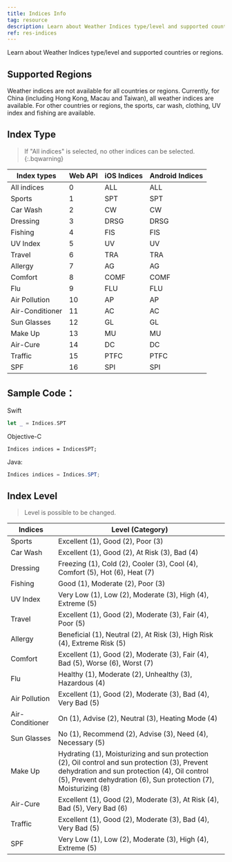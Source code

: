 ```yaml
---
title: Indices Info
tag: resource
description: Learn about Weather Indices type/level and supported countries or regions.
ref: res-indices
---
```


Learn about Weather Indices type/level and supported countries or regions.

## Supported Regions

Weather indices are not available for all countries or regions. Currently, for China (including Hong Kong, Macau and Taiwan), all weather indices are available. For other countries or regions, the sports, car wash, clothing, UV index and fishing are available.

## Index Type

> If "All indices" is selected, no other indices can be selected.
{:.bqwarning}

| Index types     | Web API | iOS Indices  | Android Indices |
| --------------- | ------- | ----------------- | ----------- |
| All indices     | 0       | ALL               | ALL         |
| Sports          | 1       | SPT               | SPT         |
| Car Wash        | 2       | CW                | CW          |
| Dressing        | 3       | DRSG              | DRSG        |
| Fishing         | 4       | FIS               | FIS         |
| UV Index        | 5       | UV                | UV          |
| Travel          | 6       | TRA               | TRA         |
| Allergy         | 7       | AG                | AG          |
| Comfort         | 8       | COMF              | COMF        |
| Flu             | 9       | FLU               | FLU         |
| Air Pollution   | 10      | AP                | AP          |
| Air-Conditioner | 11      | AC                | AC          |
| Sun Glasses     | 12      | GL                | GL          |
| Make Up         | 13      | MU                | MU          |
| Air-Cure        | 14      | DC                | DC          |
| Traffic         | 15      | PTFC              | PTFC        |
| SPF             | 16      | SPI               | SPI         |

## Sample Code：

Swift
```swift
let _ = Indices.SPT
```

Objective-C
```objc
Indices indices = IndicesSPT; 
```

Java:
```java
Indices indices = Indices.SPT; 
```

## Index Level

> Level is possible to be changed.


| Indices           | Level (Category)                                           |
| --------------- | ------------------------------------------------------------ |
| Sports          | Excellent (1), Good (2), Poor  (3)                           |
| Car Wash        | Excellent (1), Good (2), At Risk (3), Bad (4)                |
| Dressing        | Freezing (1), Cold (2), Cooler  (3), Cool (4), Comfort (5), Hot (6), Heat (7) |
| Fishing         | Good (1), Moderate (2), Poor  (3)                            |
| UV Index        | Very Low (1), Low (2), Moderate  (3), High (4), Extreme (5)  |
| Travel          | Excellent (1), Good (2),  Moderate (3), Fair (4), Poor (5)   |
| Allergy         | Beneficial (1), Neutral (2), At  Risk (3), High Risk (4), Extreme Risk (5) |
| Comfort         | Excellent (1), Good (2),  Moderate (3), Fair (4), Bad (5), Worse (6), Worst (7) |
| Flu             | Healthy (1), Moderate (2),  Unhealthy (3), Hazardous (4)     |
| Air Pollution   | Excellent (1), Good (2),  Moderate (3), Bad (4), Very Bad (5)    |
| Air-Conditioner | On (1), Advise (2), Neutral  (3), Heating Mode (4)           |
| Sun Glasses     | No (1), Recommend (2), Advise  (3), Need (4), Necessary (5)  |
| Make Up         | Hydrating (1), Moisturizing and  sun protection (2), Oil control and sun protection (3), Prevent dehydration  and sun protection (4), Oil control (5), Prevent dehydration (6), Sun  protection (7), Moisturizing (8) |
| Air-Cure        | Excellent (1), Good (2),  Moderate (3), At Risk (4), Bad (5), Very Bad (6) |
| Traffic         | Excellent (1), Good (2),  Moderate (3), Bad (4), Very Bad (5)    |
| SPF             | Very Low (1), Low (2), Moderate  (3), High (4), Extreme (5)  |

